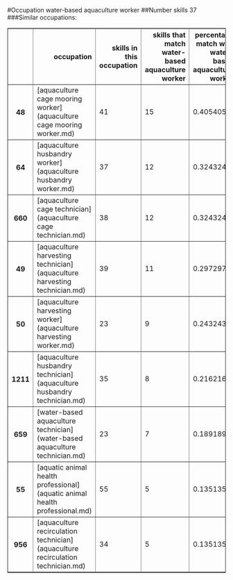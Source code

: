 #Occupation water-based aquaculture worker
##Number skills 37
###Similar occupations:
<table border="1" class="dataframe">
  <thead>
    <tr style="text-align: right;">
      <th></th>
      <th>occupation</th>
      <th>skills in this occupation</th>
      <th>skills that match water-based aquaculture worker</th>
      <th>percentage match with water-based aquaculture worker</th>
      <th>skills not in water-based aquaculture worker</th>
    </tr>
  </thead>
  <tbody>
    <tr>
      <th>48</th>
      <td>[aquaculture cage mooring worker](aquaculture cage mooring worker.md)</td>
      <td>41</td>
      <td>15</td>
      <td>0.405405</td>
      <td>26</td>
    </tr>
    <tr>
      <th>64</th>
      <td>[aquaculture husbandry worker](aquaculture husbandry worker.md)</td>
      <td>37</td>
      <td>12</td>
      <td>0.324324</td>
      <td>25</td>
    </tr>
    <tr>
      <th>660</th>
      <td>[aquaculture cage technician](aquaculture cage technician.md)</td>
      <td>38</td>
      <td>12</td>
      <td>0.324324</td>
      <td>26</td>
    </tr>
    <tr>
      <th>49</th>
      <td>[aquaculture harvesting technician](aquaculture harvesting technician.md)</td>
      <td>39</td>
      <td>11</td>
      <td>0.297297</td>
      <td>28</td>
    </tr>
    <tr>
      <th>50</th>
      <td>[aquaculture harvesting worker](aquaculture harvesting worker.md)</td>
      <td>23</td>
      <td>9</td>
      <td>0.243243</td>
      <td>14</td>
    </tr>
    <tr>
      <th>1211</th>
      <td>[aquaculture husbandry technician](aquaculture husbandry technician.md)</td>
      <td>35</td>
      <td>8</td>
      <td>0.216216</td>
      <td>27</td>
    </tr>
    <tr>
      <th>659</th>
      <td>[water-based aquaculture technician](water-based aquaculture technician.md)</td>
      <td>23</td>
      <td>7</td>
      <td>0.189189</td>
      <td>16</td>
    </tr>
    <tr>
      <th>55</th>
      <td>[aquatic animal health professional](aquatic animal health professional.md)</td>
      <td>55</td>
      <td>5</td>
      <td>0.135135</td>
      <td>50</td>
    </tr>
    <tr>
      <th>956</th>
      <td>[aquaculture recirculation technician](aquaculture recirculation technician.md)</td>
      <td>34</td>
      <td>5</td>
      <td>0.135135</td>
      <td>29</td>
    </tr>
  </tbody>
</table>
